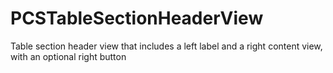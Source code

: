 PCSTableSectionHeaderView
=========================

Table section header view that includes a left label and a right content view, with an optional right button
